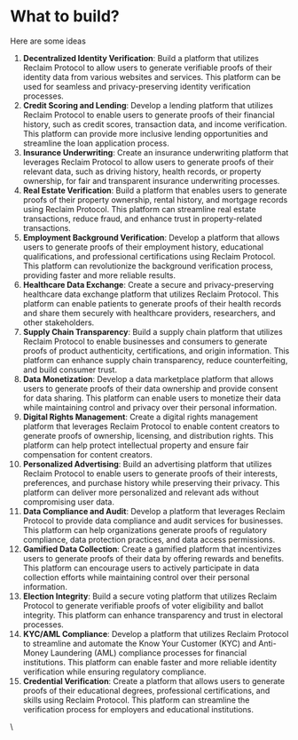 # What to build?

Here are some ideas

1. **Decentralized Identity Verification**: Build a platform that utilizes Reclaim Protocol to allow users to generate verifiable proofs of their identity data from various websites and services. This platform can be used for seamless and privacy-preserving identity verification processes.
2. **Credit Scoring and Lending**: Develop a lending platform that utilizes Reclaim Protocol to enable users to generate proofs of their financial history, such as credit scores, transaction data, and income verification. This platform can provide more inclusive lending opportunities and streamline the loan application process.
3. **Insurance Underwriting**: Create an insurance underwriting platform that leverages Reclaim Protocol to allow users to generate proofs of their relevant data, such as driving history, health records, or property ownership, for fair and transparent insurance underwriting processes.
4. **Real Estate Verification**: Build a platform that enables users to generate proofs of their property ownership, rental history, and mortgage records using Reclaim Protocol. This platform can streamline real estate transactions, reduce fraud, and enhance trust in property-related transactions.
5. **Employment Background Verification**: Develop a platform that allows users to generate proofs of their employment history, educational qualifications, and professional certifications using Reclaim Protocol. This platform can revolutionize the background verification process, providing faster and more reliable results.
6. **Healthcare Data Exchange**: Create a secure and privacy-preserving healthcare data exchange platform that utilizes Reclaim Protocol. This platform can enable patients to generate proofs of their health records and share them securely with healthcare providers, researchers, and other stakeholders.
7. **Supply Chain Transparency**: Build a supply chain platform that utilizes Reclaim Protocol to enable businesses and consumers to generate proofs of product authenticity, certifications, and origin information. This platform can enhance supply chain transparency, reduce counterfeiting, and build consumer trust.
8. **Data Monetization**: Develop a data marketplace platform that allows users to generate proofs of their data ownership and provide consent for data sharing. This platform can enable users to monetize their data while maintaining control and privacy over their personal information.
9. **Digital Rights Management**: Create a digital rights management platform that leverages Reclaim Protocol to enable content creators to generate proofs of ownership, licensing, and distribution rights. This platform can help protect intellectual property and ensure fair compensation for content creators.
10. **Personalized Advertising**: Build an advertising platform that utilizes Reclaim Protocol to enable users to generate proofs of their interests, preferences, and purchase history while preserving their privacy. This platform can deliver more personalized and relevant ads without compromising user data.
11. **Data Compliance and Audit**: Develop a platform that leverages Reclaim Protocol to provide data compliance and audit services for businesses. This platform can help organizations generate proofs of regulatory compliance, data protection practices, and data access permissions.
12. **Gamified Data Collection**: Create a gamified platform that incentivizes users to generate proofs of their data by offering rewards and benefits. This platform can encourage users to actively participate in data collection efforts while maintaining control over their personal information.
13. **Election Integrity**: Build a secure voting platform that utilizes Reclaim Protocol to generate verifiable proofs of voter eligibility and ballot integrity. This platform can enhance transparency and trust in electoral processes.
14. **KYC/AML Compliance**: Develop a platform that utilizes Reclaim Protocol to streamline and automate the Know Your Customer (KYC) and Anti-Money Laundering (AML) compliance processes for financial institutions. This platform can enable faster and more reliable identity verification while ensuring regulatory compliance.
15. **Credential Verification**: Create a platform that allows users to generate proofs of their educational degrees, professional certifications, and skills using Reclaim Protocol. This platform can streamline the verification process for employers and educational institutions.



\
